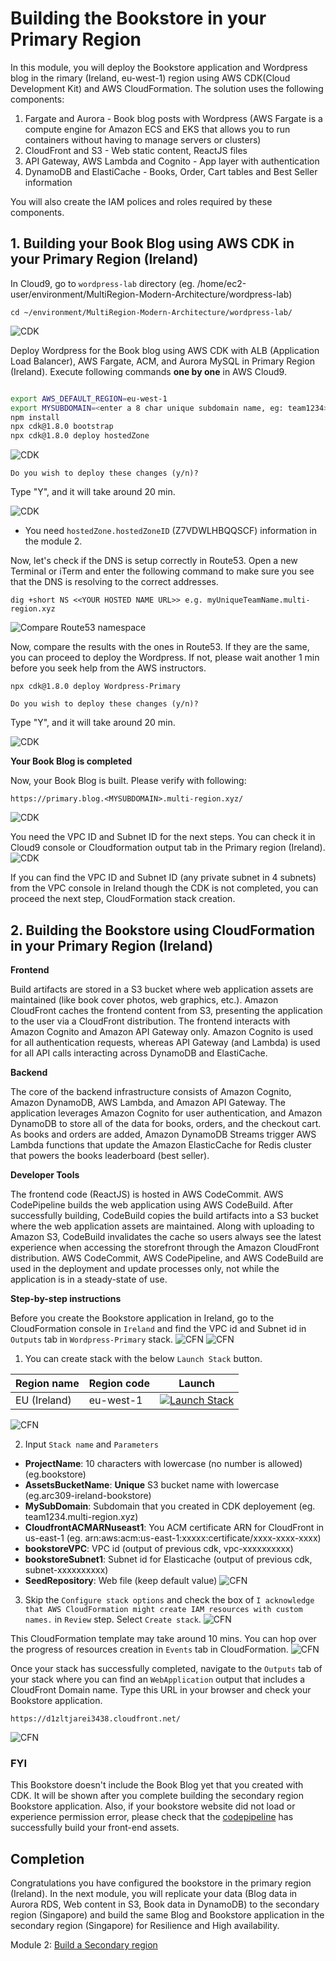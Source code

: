 # Building the Bookstore in your Primary Region

In this module, you will deploy the Bookstore application and Wordpress blog in the rimary (Ireland, eu-west-1) region using AWS CDK(Cloud Development Kit) and AWS CloudFormation. The solution uses the following components:
1. Fargate and Aurora - Book blog posts with Wordpress (AWS Fargate is a compute engine for Amazon ECS and EKS that allows you to run containers without having to manage servers or clusters)
2. CloudFront and S3 - Web static content, ReactJS files
3. API Gateway, AWS Lambda and Cognito - App layer with authentication
4. DynamoDB and ElastiCache - Books, Order, Cart tables and Best Seller information

You will also create the IAM polices and roles required by these components.

## 1. Building your Book Blog using AWS CDK in your Primary Region (Ireland)

In Cloud9, go to `wordpress-lab` directory 
(eg. /home/ec2-user/environment/MultiRegion-Modern-Architecture/wordpress-lab)

```
cd ~/environment/MultiRegion-Modern-Architecture/wordpress-lab/
```

![CDK](../images/01-cdk-01.png)

Deploy Wordpress for the Book blog using AWS CDK with ALB (Application Load Balancer), AWS Fargate, ACM, and Aurora MySQL in Primary Region (Ireland). Execute following commands **one by one** in AWS Cloud9.

```bash

export AWS_DEFAULT_REGION=eu-west-1
export MYSUBDOMAIN=<enter a 8 char unique subdomain name, eg: team1234>
npm install
npx cdk@1.8.0 bootstrap
npx cdk@1.8.0 deploy hostedZone
```
![CDK](../images/01-cdk-02.png)

```
Do you wish to deploy these changes (y/n)? 
```
Type "Y", and it will take around 20 min.

![CDK](../images/01-cdk-03.png)
* You need `hostedZone.hostedZoneID` (Z7VDWLHBQQSCF) information in the module 2.

Now, let's check if the DNS is setup correctly in Route53. Open a new Terminal or iTerm and enter the following command to make sure you see that the DNS is resolving to the correct addresses.
```
dig +short NS <<YOUR HOSTED NAME URL>> e.g. myUniqueTeamName.multi-region.xyz
```

![Compare Route53 namespace](../images/01-r53-01.png)

Now, compare the results with the ones in Route53. If they are the same, you can proceed to deploy the Wordpress. If not, please wait another 1 min before you seek help from the AWS instructors.

```
npx cdk@1.8.0 deploy Wordpress-Primary
```

```
Do you wish to deploy these changes (y/n)? 
```
Type "Y", and it will take around 20 min.

![CDK](../images/01-cdk-04.png)

**Your Book Blog is completed**

Now, your Book Blog is built. Please verify with following:
```
https://primary.blog.<MYSUBDOMAIN>.multi-region.xyz/

```
![CDK](../images/01-cdk-05.png)

You need the VPC ID and Subnet ID for the next steps. You can check it in Cloud9 console or Cloudformation output tab in the Primary region (Ireland).
![CDK](../images/01-cdk-06.png)

If you can find the VPC ID and Subnet ID (any private subnet in 4 subnets) from the VPC console in Ireland though the CDK is not completed, you can proceed the next step, CloudFormation stack creation.

## 2. Building the Bookstore using CloudFormation in your Primary Region (Ireland)

**Frontend**

Build artifacts are stored in a S3 bucket where web application assets are maintained (like book cover photos, web graphics, etc.). Amazon CloudFront caches the frontend content from S3, presenting the application to the user via a CloudFront distribution. The frontend interacts with Amazon Cognito and Amazon API Gateway only. Amazon Cognito is used for all authentication requests, whereas API Gateway (and Lambda) is used for all API calls interacting across DynamoDB and ElastiCache. 

**Backend**

The core of the backend infrastructure consists of Amazon Cognito, Amazon DynamoDB, AWS Lambda, and Amazon API Gateway. The application leverages Amazon Cognito for user authentication, and Amazon DynamoDB to store all of the data for books, orders, and the checkout cart. As books and orders are added, Amazon DynamoDB Streams trigger AWS Lambda functions that update the Amazon ElasticCache for Redis cluster that powers the books leaderboard (best seller). 

<!-- ### AWS Lambda

AWS Lambda is used in a few different places to run the application, as shown in the architecture diagram.  The important Lambda functions that are deployed as part of the template are shown below, and available in the [functions](/functions) folder.  In the cases where the response fields are blank, the application will return a statusCode 200 or 500 for success or failure, respectively. -->

<!-- ### Amazon ElastiCache for Redis

Amazon ElastiCache for Redis is used to provide the best sellers/leaderboard functionality.  In other words, the books that are the most ordered will be shown dynamically at the top of the best sellers list. 

For the purposes of creating the leaderboard, the AWS Bookstore Demo App utilized [ZINCRBY](https://redis.io/commands/zincrby), which *“Increments the score of member in the sorted set stored at key byincrement. If member does not exist in the sorted set, it is added with increment as its score (as if its previous score was 0.0). If key does not exist, a new sorted set with the specified member as its sole member is created.”*

The information to populate the leaderboard is provided from DynamoDB via DynamoDB Streams.  Whenever an order is placed (and subsequently created in the **Orders** table), this is streamed to Lambda, which updates the cache in ElastiCache for Redis.  The Lambda function used to pass this information is **UpdateBestSellers**.  -->

<!-- ### Amazon CloudFront and Amazon S3

Amazon CloudFront hosts the web application frontend that users interface with.  This includes web assets like pages and images.  For demo purposes, CloudFormation pulls these resources from S3. -->

**Developer Tools**

The frontend code (ReactJS) is hosted in AWS CodeCommit. AWS CodePipeline builds the web application using AWS CodeBuild. After successfully building, CodeBuild copies the build artifacts into a S3 bucket where the web application assets are maintained. Along with uploading to Amazon S3, CodeBuild invalidates the cache so users always see the latest experience when accessing the storefront through the Amazon CloudFront distribution.  AWS CodeCommit, AWS CodePipeline, and AWS CodeBuild are used in the deployment and update processes only, not while the application is in a steady-state of use.

<!-- ![Developer Tools Diagram](assets/readmeImages/DeveloperTools.png) -->

**Step-by-step instructions**

<!-- To build the Bookstore application using CloudFormation, you need to download the yaml file from [Primary CloudFormation](https://github.com/enghwa/MultiRegion-Modern-Architecture/blob/master/1_PrimaryRegion/arc309_primary.yaml).   -->

Before you create the Bookstore application in Ireland, 
go to the CloudFormation console in `Ireland` and find the VPC id and Subnet id in `Outputs` tab in `Wordpress-Primary` stack.
![CFN](../images/01-cfn-01.png)
![CFN](../images/01-cfn-02.png)

1. You can create stack with the below `Launch Stack` button.  

Region name | Region code | Launch
--- | --- | ---
EU (Ireland) |	eu-west-1 | [![Launch Stack](https://cdn.rawgit.com/buildkite/cloudformation-launch-stack-button-svg/master/launch-stack.svg)](https://console.aws.amazon.com/cloudformation/home?region=eu-west-1#/stacks/new?stackName=MyBookstoreIreland&templateURL=https://arc309-bookstore-eu-west-1.s3-eu-west-1.amazonaws.com/arc309_primary.yaml) 

![CFN](../images/01-cfn-03.png)

2. Input `Stack name` and `Parameters`
* **ProjectName**: 10 characters with lowercase (no number is allowed) (eg.bookstore)
* **AssetsBucketName**: **Unique** S3 bucket name with lowercase (eg.arc309-ireland-bookstore)
* **MySubDomain**: Subdomain that you created in CDK deployement (eg. team1234.multi-region.xyz)
* **CloudfrontACMARNuseast1**: You ACM certificate ARN for CloudFront in us-east-1 (eg. arn:aws:acm:us-east-1:xxxxx:certificate/xxxx-xxxx-xxxx)
* **bookstoreVPC**: VPC id (output of previous cdk, vpc-xxxxxxxxxx)
* **bookstoreSubnet1**: Subnet id for Elasticache (output of previous cdk, subnet-xxxxxxxxxx)
* **SeedRepository**: Web file (keep default value)
![CFN](../images/01-cfn-04.png)
3. Skip the `Configure stack options` and check the box of `I acknowledge that AWS CloudFormation might create IAM resources with custom names.` in `Review` step. Select `Create stack`.
![CFN](../images/01-cfn-05.png)

This CloudFormation template may take around 10 mins. You can hop over the progress of resources creation in `Events` tab in CloudFormation. 
![CFN](../images/01-cfn-06.png)

Once your stack has successfully completed, navigate to the `Outputs` tab of your stack
where you can find an `WebApplication` output that includes a CloudFront Domain name. Type this URL in your browser and check your Bookstore application.

```
https://d1zltjarei3438.cloudfront.net/
```
![CFN](../images/01-cfn-07.png)

### FYI
This Bookstore doesn't include the Book Blog yet that you created with CDK. It will be shown after you complete building the secondary region Bookstore application.
Also, if your bookstore website did not load or experience permission error, please check that the [codepipeline](https://eu-west-1.console.aws.amazon.com/codesuite/codepipeline/pipelines?region=eu-west-1) has successfully build your front-end assets.

## Completion

Congratulations you have configured the bookstore in the primary region (Ireland). In the next module, you will replicate your data (Blog data in Aurora RDS, Web content in S3, Book data in DynamoDB) to the secondary region (Singapore) and build the same Blog and Bookstore application in the secondary region (Singapore) for Resilience and High availability. 

Module 2: [Build a Secondary region](../2_SecondaryRegion/README.md)
